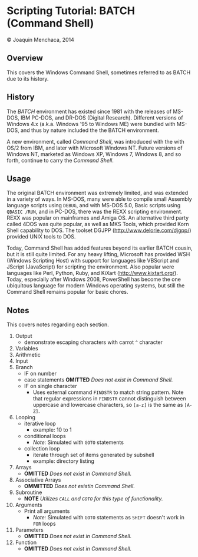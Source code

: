 # Scripting Tutorial: BATCH (Command Shell)

© Joaquin Menchaca, 2014

## Overview

This covers the Windows Command Shell, sometimes referred to as BATCH due to its history.  


## History 

The *BATCH* environment has existed since 1981 with the releases of MS-DOS, IBM PC-DOS, and DR-DOS (Digital Research). Different versions of Windows 4.x (a.k.a. Windows '95 to Windows ME) were bundled with MS-DOS, and thus by nature included the the BATCH environment.

A new environment, called *Command Shell*, was introduced with the with OS/2 from IBM, and later with Microsoft Windows NT.  Future versions of Windows NT, marketed as Windows XP, Windows 7, Windows 8, and so forth, continue to carry the *Command Shell*.

## Usage

The original BATCH environment was extremely limited, and was extended in a variety of ways.  In MS-DOS, many were able to compile small Assembly language scripts using ```DEBUG```, and with MS-DOS 5.0, Basic scripts using  ```QBASIC /RUN```, and in PC-DOS, there was the REXX scripting environment.  REXX was popular on mainframes and Amiga OS.  An alternative third party called 4DOS was quite popular, as well as MKS Tools, which provided Korn Shell capability to DOS. The toolset DGJPP (http://www.delorie.com/djgpp/) provided UNIX tools to DOS.  

Today, Command Shell has added features beyond its earlier BATCH cousin, but it is still quite limited.  For any heavy lifting, Microsoft has provided WSH (Windows Scripting Host) with support for languages like VBScript and JScript (JavaScript) for scripting the environment.  Also popular were languages like Perl, Python, Ruby, and KiXart (http://www.kixtart.org/).  Today, especially after Windows 2008, PowerShell has become the one ubiquitous language for modern Windows operating systems, but still the Command Shell remains popular for basic chores.

## Notes 

This covers notes regarding each section.

1. Output
   * demonstrate escaping characters with carrot ```^``` character
2. Variables
3. Arithmetic
4. Input
5. Branch
   * IF on number
   * case statements **OMITTED** *Does not exist in Command Shell.*
   * IF on single character
     * Uses external command ```FINDSTR``` to match string pattern.  Note that regular expressions in ```FINDSTR``` cannot distinguish between uppercase and lowercase characters, so ```[a-z]``` is the same as ```[A-Z]```.
6. Looping
   * iterative loop 
      * example: 10 to 1
   * conditional loops
      * *Note:* Simulated with ```GOTO``` statements 
   * collection loop
      * iterate through set of items generated by subshell
      * example: directory listing
7. Arrays
   * **OMITTED** *Does not exist in Command Shell.*
8. Associative Arrays
   * **OMMITTED** *Does not existin Command Shell.*
9. Subroutine
   * **NOTE** *Utilizes ```CALL``` and ```GOTO``` for this type of functionality.*
10. Arguments
    * Print all arguments
      * *Note:* Simulated with ```GOTO``` statements as ```SHIFT``` doesn't work in ```FOR``` loops
11. Parameters
    * **OMITTED** *Does not exist in Command Shell.*
12. Function
    * **OMITTED** *Does not exist in Command Shell.*
